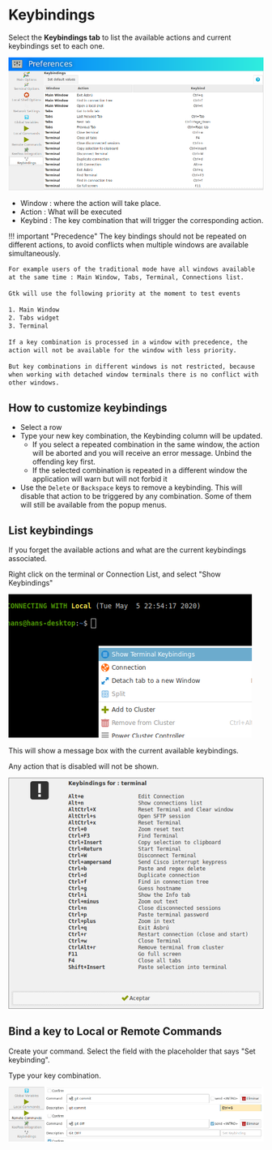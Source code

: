 # Keybindings

Select the __Keybindings tab__ to list the available actions and current keybindings set to each one.

![](images/kb1.png)

+ Window : where the action will take place.
+ Action : What will be executed
+ Keybind : The key combination that will trigger the corresponding action.

!!! important "Precedence"
    The key bindings should not be repeated on different actions, to avoid conflicts when multiple windows are available simultaneously. 

    For example users of the traditional mode have all windows available at the same time : Main Window, Tabs, Terminal, Connections list.

    Gtk will use the following priority at the moment to test events
    
    1. Main Window
    2. Tabs widget
    3. Terminal
   
    If a key combination is processed in a window with precedence, the action will not be available for the window with less priority.

    But key combinations in different windows is not restricted, because when working with detached window terminals there is no conflict with other windows.

 
    
## How to customize keybindings

+ Select a row
+ Type your new key combination, the Keybinding column will be updated.
    - If you select a repeated combination in the same window, the action will be aborted and you will receive an error message. Unbind the offending key first.
    + If the selected combination is repeated in a different window the application will warn but will not forbid it
+ Use the `Delete` or `Backspace` keys to remove a keybinding. This will disable that action to be triggered by any combination. Some of them will still be available from the popup menus.

## List keybindings

If you forget the available actions and what are the current keybindings associated.

Right click on the terminal or Connection List, and select "Show Keybindings"

![](images/kb2.png)

This will show a message box with the current available keybindings.

Any action that is disabled will not be shown.

![](images/kb3.png)

## Bind a key to Local or Remote Commands

Create your command. Select the field with the placeholder that says "Set keybinding".

Type your key combination.

![](images/kb4.png)

